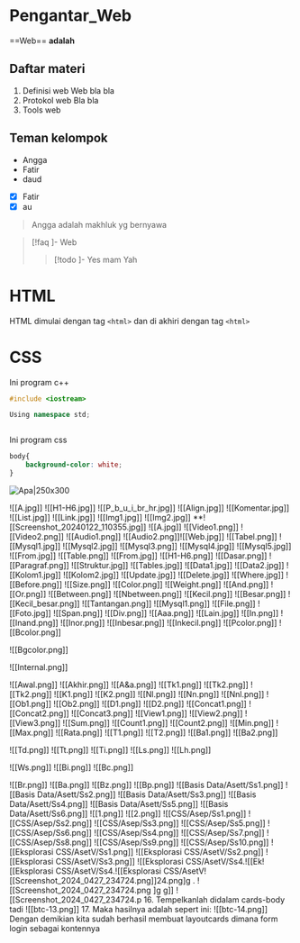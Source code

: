 # Pengantar_Web 
==Web== **adalah** 
## Daftar materi
1. Definisi web
	Web bla bla
2. Protokol web
	Bla bla
3. Tools web
## Teman kelompok
- Angga
- Fatir
- daud 
- [x] Fatir
- [x] au
> Angga adalah makhluk yg bernyawa

> [!faq ]- Web
> > [!todo ]- Yes mam
> >  Yah



# HTML
HTML dimulai dengan tag `<html>` dan di akhiri dengan tag `<html>`


# CSS
Ini program c++
```c++
#include <iostream>

Using namespace std;



```
 Ini program css
```css
body{
	background-color: white;
}
```

![Apa|250x300](Apa.jpg)

![[A.jpg]]
![[H1-H6.jpg]]
![[P_b_u_i_br_hr.jpg]]
![[Align.jpg]]
![[Komentar.jpg]]
![[List.jpg]]
![[Link.jpg]]
![[Img1.jpg]]
![[Img2.jpg]]
**![[Screenshot_20240122_110355.jpg]]
![[A.jpg]]
![[Video1.png]]
![[Video2.png]]
![[Audio1.png]]
![[Audio2.png]]![[Web.jpg]]
![[Tabel.png]]
![[Mysql1.jpg]]
![[Mysql2.jpg]]
![[Mysql3.png]]
![[Mysql4.jpg]]
![[Mysql5.jpg]]
![[From.jpg]]
![[Table.png]]
![[From.jpg]]
![[H1-H6.png]]
![[Dasar.png]]
![[Paragraf.png]]
![[Struktur.jpg]]
![[Tables.jpg]]
![[Data1.jpg]]
![[Data2.jpg]]
![[Kolom1.jpg]]
![[Kolom2.jpg]]
![[Update.jpg]]
![[Delete.jpg]]
![[Where.jpg]]
![[Before.png]]
![[Size.png]]
![[Color.png]]
![[Weight.png]]
![[And.png]]
![[Or.png]]
![[Between.png]]
![[Nbetween.png]]
![[Kecil.png]]
![[Besar.png]]
![[Kecil_besar.png]]
![[Tantangan.png]]
![[Mysql1.png]]
![[File.png]]
![[Foto.jpg]]
![[Span.png]]
![[Div.png]]
![[Aaa.png]]
![[Lain.jpg]]
![[In.png]]
![[Inand.png]]
![[Inor.png]]
![[Inbesar.png]]
![[Inkecil.png]]
![[Pcolor.png]]
![[Bcolor.png]]

![[Bgcolor.png]]

![[Internal.png]]

![[Awal.png]]
![[Akhir.png]]
![[A&a.png]]
![[Tk1.png]]
![[Tk2.png]]
![[Tk2.png]]
![[K1.png]]
![[K2.png]]
![[Nl.png]]
![[Nn.png]]
![[Nnl.png]]
![[Ob1.png]]
![[Ob2.png]]
![[D1.png]]
![[D2.png]]
![[Concat1.png]]
![[Concat2.png]]
![[Concat3.png]]
![[View1.png]]
![[View2.png]]
![[View3.png]]
![[Sum.png]]
![[Count1.png]]
![[Count2.png]]
![[Min.png]]
![[Max.png]]
![[Rata.png]]
![[T1.png]]
![[T2.png]]
![[Ba1.png]]
![[Ba2.png]]



![[Td.png]]
![[Tt.png]]
![[Ti.png]]
![[Ls.png]]
![[Lh.png]]

![[Ws.png]]
![[Bi.png]]
![[Bc.png]]


![[Br.png]]
![[Ba.png]]
![[Bz.png]]
![[Bp.png]]
![[Basis Data/Asett/Ss1.png]]
![[Basis Data/Asett/Ss2.png]]
![[Basis Data/Asett/Ss3.png]]
![[Basis Data/Asett/Ss4.png]]
![[Basis Data/Asett/Ss5.png]]
![[Basis Data/Asett/Ss6.png]]
![[1.png]]
![[2.png]]
![[CSS/Asep/Ss1.png]]
![[CSS/Asep/Ss2.png]]
![[CSS/Asep/Ss3.png]]
![[CSS/Asep/Ss5.png]]
![[CSS/Asep/Ss6.png]]
![[CSS/Asep/Ss4.png]]
![[CSS/Asep/Ss7.png]]
![[CSS/Asep/Ss8.png]]
![[CSS/Asep/Ss9.png]]
![[CSS/Asep/Ss10.png]]
![[Eksplorasi CSS/AsetV/Ss1.png]]
![[Eksplorasi CSS/AsetV/Ss2.png]]
![[Eksplorasi CSS/AsetV/Ss3.png]]
![[Eksplorasi CSS/AsetV/Ss4.![[Ek![[Eksplorasi CSS/AsetV/Ss4.![[Eksplorasi CSS/AsetV![[Screenshot_2024_0427_234724.png]]24.png]g
.
![[Screenshot_2024_0427_234724.png
]g
g]]
![[Screenshot_2024_0427_234724.p
16. Tempelkanlah didalam cards-body tadi
	![[btc-13.png]]
17. Maka hasilnya adalah sepert ini:
	![[btc-14.png]]
Dengan demikian kita sudah berhasil membuat layoutcards dimana form login sebagai kontennya













